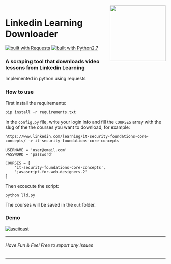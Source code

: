<img src="https://i.imgur.com/TkbiSQY.png" width="175" align="right">

# Linkedin Learning Downloader
[![built with Requests](https://img.shields.io/badge/built%20with-Requests-yellow.svg?style=flat-square)](http://docs.python-requests.org)
[![built with Python2.7](https://img.shields.io/badge/built%20with-Python2.7-red.svg?style=flat-square)](https://www.python.org/)

### A scraping tool that downloads video lessons from Linkedin Learning
Implemented in python using requests

### How to use
First install the requirements:
```
pip install -r requirements.txt
```
In the `config.py` file, write your login info and fill the `COURSES` array with the slug of the the courses you want to download, for example:

`https://www.linkedin.com/learning/it-security-foundations-core-concepts/ -> it-security-foundations-core-concepts`

```
USERNAME = 'user@email.com'
PASSWORD = 'password'

COURSES = [
    'it-security-foundations-core-concepts',
    'javascript-for-web-designers-2'
]
```
Then excecute the script:
```
python lld.py
```
The courses will be saved in the `out` folder.

### Demo
[![asciicast](https://asciinema.org/a/143894.png)](https://asciinema.org/a/143894)

---
###### Have Fun & Feel Free to report any issues
---